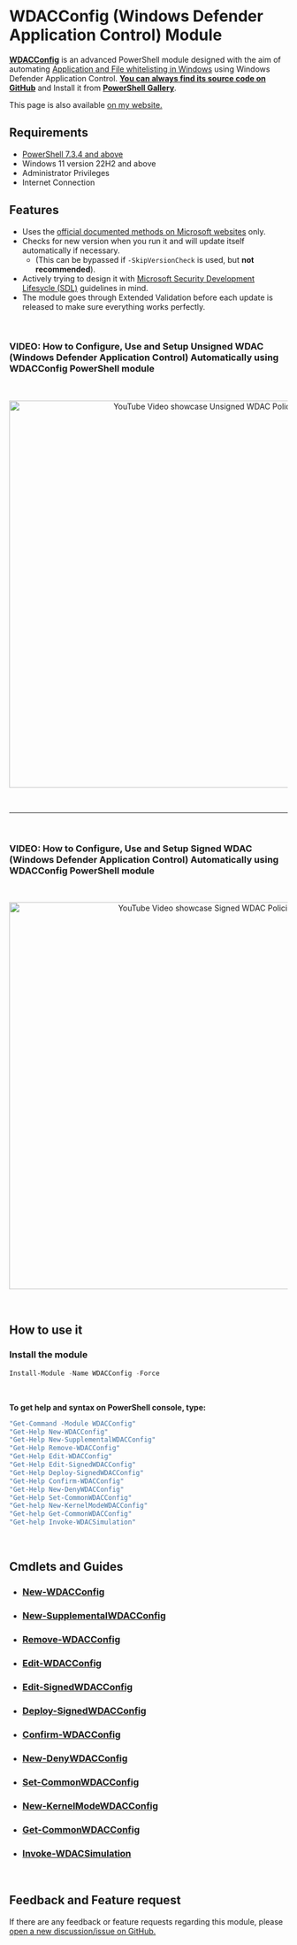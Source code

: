 # WDACConfig (Windows Defender Application Control) Module

[**WDACConfig**](https://github.com/HotCakeX/Harden-Windows-Security/wiki/WDACConfig) is an advanced PowerShell module designed with the aim of automating [Application and File whitelisting in Windows](https://learn.microsoft.com/en-us/windows/security/application-security/application-control/windows-defender-application-control/wdac) using Windows Defender Application Control. [**You can always find its source code on GitHub**](https://github.com/HotCakeX/Harden-Windows-Security/tree/main/WDACConfig) and Install it from [**PowerShell Gallery**](https://www.powershellgallery.com/packages/WDACConfig/).

This page is also available [on my website.](https://spynetgirl.github.io/WDACConfig%20Module/WDACConfig/)

## Requirements

* [PowerShell 7.3.4 and above](https://github.com/PowerShell/PowerShell/releases)
* Windows 11 version 22H2 and above
* Administrator Privileges
* Internet Connection

## Features

* Uses the [official documented methods on Microsoft websites](https://learn.microsoft.com/en-us/powershell/module/configci/) only.
* Checks for new version when you run it and will update itself automatically if necessary.
  - (This can be bypassed if `-SkipVersionCheck` is used, but **not recommended**).
* Actively trying to design it with [Microsoft Security Development Lifesycle (SDL)](https://www.microsoft.com/en-us/securityengineering/sdl/) guidelines in mind.
* The module goes through Extended Validation before each update is released to make sure everything works perfectly.

<br>

### VIDEO: How to Configure, Use and Setup **Unsigned** WDAC (Windows Defender Application Control) Automatically using WDACConfig PowerShell module

<br>

<p align="center">
  <a href="https://youtu.be/Wj3EEiMCqF0">
    <img src="https://raw.githubusercontent.com/HotCakeX/Harden-Windows-Security/main/images/YouTubeLogoWDACUnsignedDemo.png" width="700"
         alt="YouTube Video showcase Unsigned WDAC Policies">
  </a>
  </p>

<br>

***

<br>

### VIDEO: How to Configure, Use and Setup **Signed** WDAC (Windows Defender Application Control) Automatically using WDACConfig PowerShell module

<br>

<p align="center">
  <a href="https://youtu.be/wAByFp-X-iM">
    <img src="https://raw.githubusercontent.com/HotCakeX/Harden-Windows-Security/main/images/YouTubeLogoWDACSignedDemo.png" width="700"
         alt="YouTube Video showcase Signed WDAC Policies">
  </a>
  </p>

<br>

## How to use it

### Install the module

```powershell
Install-Module -Name WDACConfig -Force
```

<br>

**To get help and syntax on PowerShell console, type:**

```powershell
"Get-Command -Module WDACConfig"
"Get-Help New-WDACConfig"
"Get-Help New-SupplementalWDACConfig"
"Get-Help Remove-WDACConfig"
"Get-Help Edit-WDACConfig"
"Get-Help Edit-SignedWDACConfig"
"Get-Help Deploy-SignedWDACConfig"
"Get-Help Confirm-WDACConfig"
"Get-Help New-DenyWDACConfig"
"Get-Help Set-CommonWDACConfig"
"Get-help New-KernelModeWDACConfig"
"Get-help Get-CommonWDACConfig"
"Get-help Invoke-WDACSimulation"
```

<br>

## Cmdlets and Guides

* ### [New-WDACConfig](https://github.com/HotCakeX/Harden-Windows-Security/wiki/New-WDACConfig)

* ### [New-SupplementalWDACConfig](https://github.com/HotCakeX/Harden-Windows-Security/wiki/New-SupplementalWDACConfig)

* ### [Remove-WDACConfig](https://github.com/HotCakeX/Harden-Windows-Security/wiki/Remove-WDACConfig)

* ### [Edit-WDACConfig](https://github.com/HotCakeX/Harden-Windows-Security/wiki/Edit-WDACConfig)

* ### [Edit-SignedWDACConfig](https://github.com/HotCakeX/Harden-Windows-Security/wiki/Edit-SignedWDACConfig)

* ### [Deploy-SignedWDACConfig](https://github.com/HotCakeX/Harden-Windows-Security/wiki/Deploy-SignedWDACConfig)

* ### [Confirm-WDACConfig](https://github.com/HotCakeX/Harden-Windows-Security/wiki/Confirm-WDACConfig)

* ### [New-DenyWDACConfig](https://github.com/HotCakeX/Harden-Windows-Security/wiki/New-DenyWDACConfig)

* ### [Set-CommonWDACConfig](https://github.com/HotCakeX/Harden-Windows-Security/wiki/Set-CommonWDACConfig)

* ### [New-KernelModeWDACConfig](https://github.com/HotCakeX/Harden-Windows-Security/wiki/New%E2%80%90KernelModeWDACConfig)

* ### [Get-CommonWDACConfig](https://github.com/HotCakeX/Harden-Windows-Security/wiki/Get-CommonWDACConfig)

* ### [Invoke-WDACSimulation](https://github.com/HotCakeX/Harden-Windows-Security/wiki/Invoke-WDACSimulation)

<br>

## Feedback and Feature request

If there are any feedback or feature requests regarding this module, please [open a new discussion/issue on GitHub.](https://github.com/HotCakeX/Harden-Windows-Security)

